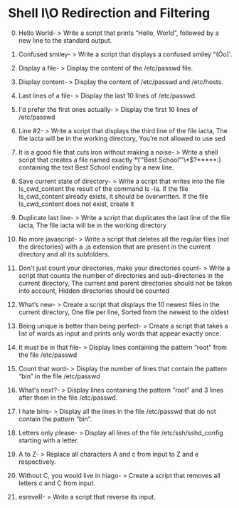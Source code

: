 # Shell I\O Redirection and Filtering
0. Hello World- > Write a script that prints “Hello, World”, followed by a new line to the standard output.

1. Confused smiley- > Write a script that displays a confused smiley "(Ôo)'.

2. Display a file- > Display the content of the /etc/passwd file.

3. Display content- > Display the content of /etc/passwd and /etc/hosts.

4. Last lines of a file- > Display the last 10 lines of /etc/passwd.

5. I'd prefer the first ones actually- > Display the first 10 lines of /etc/passwd

6. Line #2- > Write a script that displays the third line of the file iacta, The file iacta will be in the working directory, You’re not allowed to use sed

7.  It is a good file that cuts iron without making a noise- > Write a shell script that creates a file named exactly \*\\'"Best School"\'\\*$\?\*\*\*\*\*:) containing the text Best School ending by a new line.

8. Save current state of directory- > Write a script that writes into the file ls_cwd_content the result of the command ls -la. If the file ls_cwd_content already exists, it should be overwritten. If the file ls_cwd_content does not exist, create it

9. Duplicate last line- > Write a script that duplicates the last line of the file iacta, The file iacta will be in the working directory

10. No more javascript- > Write a script that deletes all the regular files (not the directories) with a .js extension that are present in the current directory and all its subfolders. 

11.  Don't just count your directories, make your directories count- > Write a script that counts the number of directories and sub-directories in the current directory, The current and parent directories should not be taken into account, Hidden directories should be counted

12. What’s new- > Create a script that displays the 10 newest files in the current directory, One file per line, Sorted from the newest to the oldest

13.  Being unique is better than being perfect- > Create a script that takes a list of words as input and prints only words that appear exactly once.

14. It must be in that file- > Display lines containing the pattern “root” from the file /etc/passwd

15.  Count that word- > Display the number of lines that contain the pattern “bin” in the file /etc/passwd

16. What's next?- > Display lines containing the pattern “root” and 3 lines after them in the file /etc/passwd.

17. I hate bins- > Display all the lines in the file /etc/passwd that do not contain the pattern “bin”.

18. Letters only please- > Display all lines of the file /etc/ssh/sshd_config starting with a letter.

19. A to Z- > Replace all characters A and c from input to Z and e respectively.

20. Without C, you would live in hiago- > Create a script that removes all letters c and C from input.

21. esreveR- > Write a script that reverse its input.



